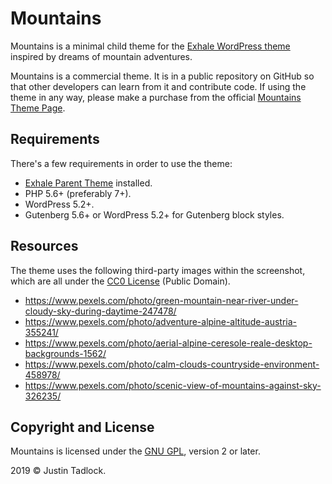 # Mountains

Mountains is a minimal child theme for the [Exhale WordPress theme](https://themehybrid.com/themes/exhale) inspired by dreams of mountain adventures.

Mountains is a commercial theme.  It is in a public repository on GitHub so that other developers can learn from it and contribute code.  If using the theme in any way, please make a purchase from the official [Mountains Theme Page](https://themehybrid.com/themes/mountains).

## Requirements

There's a few requirements in order to use the theme:

* [Exhale Parent Theme](https://themehybrid.com/themes/exhale) installed.
* PHP 5.6+ (preferably 7+).
* WordPress 5.2+.
* Gutenberg 5.6+ or WordPress 5.2+ for Gutenberg block styles.

## Resources

The theme uses the following third-party images within the screenshot, which are all under the [CC0 License](https://creativecommons.org/publicdomain/zero/1.0/) (Public Domain).

- https://www.pexels.com/photo/green-mountain-near-river-under-cloudy-sky-during-daytime-247478/
- https://www.pexels.com/photo/adventure-alpine-altitude-austria-355241/
- https://www.pexels.com/photo/aerial-alpine-ceresole-reale-desktop-backgrounds-1562/
- https://www.pexels.com/photo/calm-clouds-countryside-environment-458978/
- https://www.pexels.com/photo/scenic-view-of-mountains-against-sky-326235/

## Copyright and License

Mountains is licensed under the [GNU GPL](https://www.gnu.org/licenses/gpl-2.0.html), version 2 or later.

2019 &copy; Justin Tadlock.
